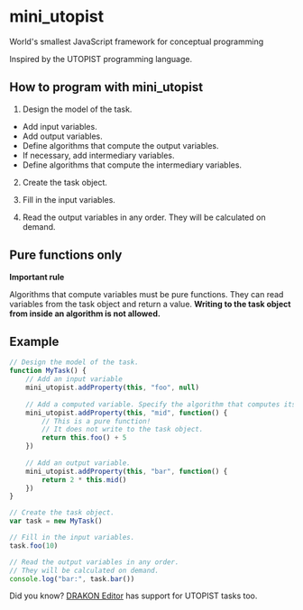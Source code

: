 # mini_utopist
World's smallest JavaScript framework for conceptual programming

Inspired by the UTOPIST programming language.

## How to program with mini_utopist

1. Design the model of the task.

- Add input variables.
- Add output variables.
- Define algorithms that compute the output variables.
- If necessary, add intermediary variables.
- Define algorithms that compute the intermediary variables.

2. Create the task object.

3. Fill in the input variables.

4. Read the output variables in any order. They will be calculated on demand.

## Pure functions only

**Important rule**

Algorithms that compute variables must be pure functions.
They can read variables from the task object and return a value.
**Writing to the task object from inside an algorithm is not allowed.**

## Example

```javascript
// Design the model of the task.
function MyTask() {
    // Add an input variable
    mini_utopist.addProperty(this, "foo", null)
    
    // Add a computed variable. Specify the algorithm that computes its value.
    mini_utopist.addProperty(this, "mid", function() {
        // This is a pure function!
        // It does not write to the task object.
        return this.foo() + 5
    })
    
    // Add an output variable.
    mini_utopist.addProperty(this, "bar", function() {
        return 2 * this.mid()
    })
}

// Create the task object.
var task = new MyTask()

// Fill in the input variables.
task.foo(10)

// Read the output variables in any order.
// They will be calculated on demand.
console.log("bar:", task.bar())
```

Did you know? [DRAKON Editor](https://github.com/stepan-mitkin/drakon_editor/tree/master/examples/JsUtopist) has support for UTOPIST tasks too.
